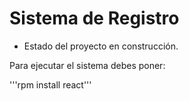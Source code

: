 <h1>Sistema de Registro</h1>

- Estado del proyecto en construcción.

Para ejecutar el sistema debes poner:

'''rpm install react'''
